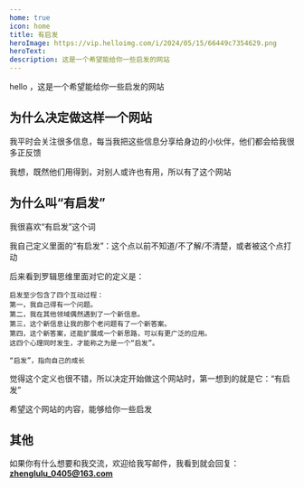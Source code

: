 ```yaml
---
home: true
icon: home
title: 有启发
heroImage: https://vip.helloimg.com/i/2024/05/15/66449c7354629.png
heroText: 
description: 这是一个希望能给你一些启发的网站
---
```


hello ，这是一个希望能给你一些启发的网站

## 为什么决定做这样一个网站

我平时会关注很多信息，每当我把这些信息分享给身边的小伙伴，他们都会给我很多正反馈

我想，既然他们用得到，对别人或许也有用，所以有了这个网站

## 为什么叫“有启发”

我很喜欢“有启发”这个词

我自己定义里面的“有启发”：这个点以前不知道/不了解/不清楚，或者被这个点打动

后来看到罗辑思维里面对它的定义是：

```
启发至少包含了四个互动过程：
第一，我自己得有一个问题。
第二，我在其他领域偶然遇到了一个新信息。
第三，这个新信息让我的那个老问题有了一个新答案。
第四，这个新答案，还能扩展成一个新思路，可以有更广泛的应用。
这四个心理同时发生，才能称之为是一个“启发”。

“启发”，指向自己的成长
```

觉得这个定义也很不错，所以决定开始做这个网站时，第一想到的就是它：“有启发”

希望这个网站的内容，能够给你一些启发

## 其他

如果你有什么想要和我交流，欢迎给我写邮件，我看到就会回复：<strong>zhenglulu_0405@163.com</strong>